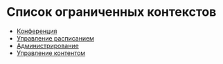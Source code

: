 # Список ограниченных контекстов
<!-- Окружение системы (роли, участники, внешние системы) и связи системы с ним. Диаграмма контекста C4 и текстовое описание. 
Подробнее: https://confluence.mts.ru/pages/viewpage.action?pageId=375783261
-->

- [Конференция](context/contextConference.md)
- [Управление расписанием](contextScheduleManagement.md)
- [Администрирование](contextAdministration.md)
- [Управление контентом](context/contextContent.md)
